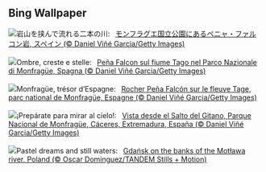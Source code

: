 ## Bing Wallpaper
![](https://www.bing.com/th?id=OHR.ExtremaduraJamon_JA-JP6016561282_UHD.jpg&w=1000)岩山を挟んで流れる二本の川:&nbsp;&ensp;[モンフラグエ国立公園にあるペニャ・ファルコン岩, スペイン (© Daniel Viñé Garcia/Getty Images)](https://www.bing.com/th?id=OHR.ExtremaduraJamon_JA-JP6016561282_UHD.jpg)
<br><br/>
![](https://www.bing.com/th?id=OHR.ExtremaduraJamon_IT-IT9213887969_UHD.jpg&w=1000)Ombre, creste e stelle:&nbsp;&ensp;[Peña Falcon sul fiume Tago nel Parco Nazionale di Monfragüe, Spagna (© Daniel Viñé Garcia/Getty Images)](https://www.bing.com/th?id=OHR.ExtremaduraJamon_IT-IT9213887969_UHD.jpg)
<br><br/>
![](https://www.bing.com/th?id=OHR.ExtremaduraJamon_FR-FR4206695043_UHD.jpg&w=1000)Monfragüe, trésor d’Espagne:&nbsp;&ensp;[Rocher Peña Falcón sur le fleuve Tage, parc national de Monfragüe, Espagne (© Daniel Viñé Garcia/Getty Images)](https://www.bing.com/th?id=OHR.ExtremaduraJamon_FR-FR4206695043_UHD.jpg)
<br><br/>
![](https://www.bing.com/th?id=OHR.ExtremaduraJamon_ES-ES8041175238_UHD.jpg&w=1000)¡Prepárate para mirar al cielo!:&nbsp;&ensp;[Vista desde el Salto del Gitano, Parque Nacional de Monfragüe, Cáceres, Extremadura, España (© Daniel Viñé Garcia/Getty Images)](https://www.bing.com/th?id=OHR.ExtremaduraJamon_ES-ES8041175238_UHD.jpg)
<br><br/>
![](https://www.bing.com/th?id=OHR.BlueGdansk_EN-GB1148120483_UHD.jpg&w=1000)Pastel dreams and still waters:&nbsp;&ensp;[Gdańsk on the banks of the Motława river, Poland (© Oscar Dominguez/TANDEM Stills + Motion)](https://www.bing.com/th?id=OHR.BlueGdansk_EN-GB1148120483_UHD.jpg)
<br><br/>
